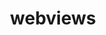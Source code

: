 ---
title: "webviews"
page_title: "webviews"
metadesc: "webviews"
noindex: false
order: 15.98
page_id: "webviews"
search_keyword: ""
warning: false
contextual_links:
- type: section
  name: "Contents"
- type: link
  name: "Setting Desired Capabilities in different Browsers"
  url: "#setting-desired-capabilities-in-different-browsers"
- type: link
  name: "Example websites to test current location"
  url: "#example-websites-to-test-current-location"
---